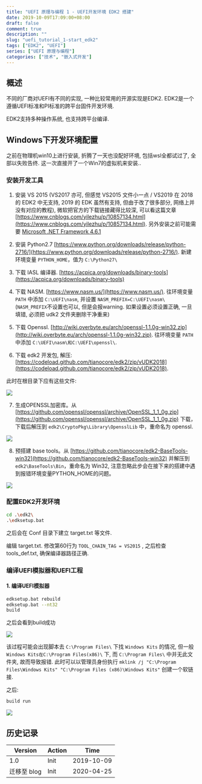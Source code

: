 ```yaml
---
title: "UEFI 原理与编程 1 - UEFI开发环境 EDK2 搭建"
date: 2019-10-09T17:09:00+08:00
draft: false
comment: true
description: ""
slug: "uefi_tutorial_1-start_edk2"
tags: ["EDK2", "UEFI"]
series: ["UEFI 原理与编程"]
categories: ["技术", "嵌入式开发"]
---
```


## 概述

不同的厂商对UEFI有不同的实现, 一种比较常用的开源实现是EDK2. EDK2是一个遵循UEFI标准和PI标准的跨平台固件开发环境.
 

EDK2支持多种操作系统, 也支持跨平台编译.
 

## Windows下开发环境配置
 

之前在物理机win10上进行安装, 折腾了一天也没配好环境, 包括wsl全都试过了, 全部以失败告终. 这一次直接开了一个Win7的虚拟机来安装..

 

### 安装开发工具

1. 安装 VS 2015 (VS2017 亦可, 但感觉 VS2015 文件小一点 / VS2019 在 2018 的 EDK2 中无支持, 2019 的 EDK 虽然有支持, 但由于改了很多部分, 网络上并没有对应的教程), 微软把官方的下载链接藏得比较深, 可以看这篇文章 [https://www.cnblogs.com/yilezhu/p/10857134.html](https://www.cnblogs.com/yilezhu/p/10857134.html). 另外安装之前可能需要 [Microsoft .NET Framework 4.6.1](https://www.microsoft.com/zh-CN/download/details.aspx?id=49982)

2. 安装 Python2.7 [https://www.python.org/downloads/release/python-2716/](https://www.python.org/downloads/release/python-2716/). 新建环境变量 `PYTHON_HOME`，值为 `C:\Python27\`

3. 下载 IASL 编译器. [https://acpica.org/downloads/binary-tools](https://acpica.org/downloads/binary-tools)

4. 下载 NASM. [https://www.nasm.us/](https://www.nasm.us/). 往环境变量 `PATH` 中添加 `C:\UEFI\nasm`, 并设置 `NASM_PREFIX=C:\UEFI\nasm\` (`NASM_PREFIX`不设置也可以, 但是会报warning. 如果设置必须设置正确, 一旦填错, 必须把 udk2 文件夹删除干净重来)

5. 下载 Openssl. [http://wiki.overbyte.eu/arch/openssl-1.1.0g-win32.zip](http://wiki.overbyte.eu/arch/openssl-1.1.0g-win32.zip). 往环境变量 `PATH` 中添加 `C:\UEFI\nasm\和C:\UEFI\openssl\`.

6. 下载 edk2 开发包, 解压: [https://codeload.github.com/tianocore/edk2/zip/vUDK2018](https://codeload.github.com/tianocore/edk2/zip/vUDK2018).

此时在根目录下应有这些文件:

![](./uefi1_1.png)

7. 生成OPENSSL加密库。从 [https://github.com/openssl/openssl/archive/OpenSSL_1_1_0g.zip](https://github.com/openssl/openssl/archive/OpenSSL_1_1_0g.zip) 下载，下载后解压到 `edk2\CryptoPkg\Library\OpensslLib` 中，重命名为 openssl.

![](./uefi1_2.png)

8. 预搭建 base tools。从 [https://github.com/tianocore/edk2-BaseTools-win32](https://github.com/tianocore/edk2-BaseTools-win32) 并解压到 `edk2\BaseTools\Bin`，重命名为 Win32, 注意忽略此步会在接下来的搭建中遇到报错环境变量PYTHON_HOME的问题。

![](./uefi1_3.png)

### 配置EDK2开发环境

```bash
cd .\edk2\
.\edksetup.bat
```

之后会在 Conf 目录下建立 target.txt 等文件.

编辑 target.txt. 修改第60行为 `TOOL_CHAIN_TAG = VS2015` , 之后检查 tools_def.txt, 确保编译器路径正确.

### 编译UEFI模拟器和UEFI工程

#### 1. 编译UEFI模拟器

```bash
edksetup.bat rebuild
edksetup.bat --nt32
build
```

之后会看到build成功

![](./uefi1_4.png)


 该过程可能会出现脚本去 `C:\Program Files\` 下找 `Windows Kits` 的情况, 但一般 `Windows Kits在C:\Program Files(x86)\` 下, 而 `C:\Program Files\` 中并无此文件夹, 故而导致报错. 此时可以以管理员身份执行 `mklink /j "C:\Program Files\Windows Kits" "C:\Program Files (x86)\Windows Kits"` 创建一个软链接.

之后:

```bash
build run
```
![](./uefi1_4.png)


## 历史记录

| Version | Action   | Time        |
| ------- | -------- | ----------- |
| 1.0     | Init     | 2019-10-09  |
| 迁移至 blog     | Init     | 2020-04-25  |